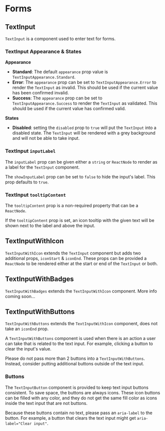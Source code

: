 # Forms

## TextInput

`TextInput` is a component used to enter text for forms.

### TextInput Appearance & States

**Appearance**

- **Standard**: The default `appearance` prop value is `TextInputAppearance.Standard`.
- **Error**: The `appearance` prop can be set to `TextInputAppearance.Error` to render the `TextInput` as invalid. This should be used if the current value has been confirmed invalid.
- **Success**: The `appearance` prop can be set to `TextInputAppearance.Success` to render the `TextInput` as validated. This should be used if the current value has confirmed valid.

**States**

- **Disabled**: setting the `disabled` prop to `true` will put the `TextInput` into a disabled state. The `TextInput` will be rendered with a grey background and will not be able to take input.

### TextInput `inputLabel`

The `inputLabel` prop can be given either a `string` or `ReactNode` to render as a label for the `TextInput` component.

The `showInputLabel` prop can be set to `false` to hide the input's label. This prop defaults to `true`.

### TextInput `tooltipContent`

The `tooltipContent` prop is a non-required property that can be a `ReactNode`.

If the `tooltipContent` prop is set, an icon tooltip with the given text will be shown next to the label and above the input.

## TextInputWithIcon

`TextInputWithIcon` extends the `TextInput` component but adds two additional props, `iconStart` & `iconEnd`. These props can be provided a `ReactNode` to be rendered either at the start or end of the `TextInput` or both.

## TextInputWithBadges

`TextInputWithBadges` extends the `TextInputWithIcon` component. More info coming soon...

## TextInputWithButtons

`TextInputWithButtons` extends the `TextInputWithIcon` component, does not take an `iconEnd` prop.

A `TextInputWithButtons` component is used when there is an action a user can take that is related to the text input. For example, clicking a button to clear the input's value.

Please do not pass more than 2 buttons into a `TextInputWithButtons`. Instead, consider putting additional buttons outside of the text input.

### Buttons

The `TextInputButton` component is provided to keep text input buttons consistent. To save space, the buttons are always icons. These icon buttons can be filled with any color, and they do not get the same fill color as icons inside the text input that are not buttons.

Because these buttons contain no text, please pass an `aria-label` to the button. For example, a button that clears the text input might get `aria-label="Clear input"`.
